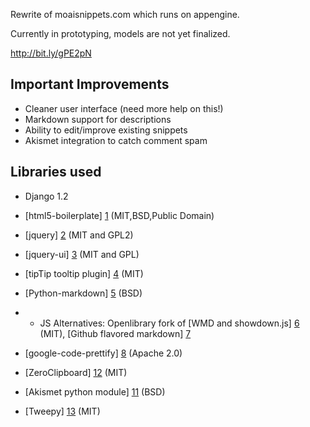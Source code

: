 Rewrite of moaisnippets.com which runs on appengine.

Currently in prototyping, models are not yet finalized.

http://bit.ly/gPE2pN 

Important Improvements
----------------------

* Cleaner user interface (need more help on this!)
* Markdown support for descriptions
* Ability to edit/improve existing snippets
* Akismet integration to catch comment spam

Libraries used
--------------

* Django 1.2
* [html5-boilerplate] [1] (MIT,BSD,Public Domain)
* [jquery] [2] (MIT and GPL2)
* [jquery-ui] [3] (MIT and GPL)
* [tipTip tooltip plugin] [4] (MIT)
* [Python-markdown] [5] (BSD)
* * JS Alternatives: Openlibrary fork of [WMD and showdown.js] [6] (MIT), [Github flavored markdown] [7]
* [google-code-prettify] [8] (Apache 2.0)
* [ZeroClipboard] [12] (MIT)
* [Akismet python module] [11] (BSD)
* [Tweepy] [13] (MIT)

   [1]: https://github.com/paulirish/html5-boilerplate
   [2]: http://jquery.com/
   [3]: http://jqueryui.com/
   [4]: http://code.drewwilson.com/entry/tiptip-jquery-plugin 
   [5]: http://www.freewisdom.org/projects/python-markdown/
   [6]: https://github.com/abgrilo/wmd
   [7]: https://github.com/github/github-flavored-markdown/blob/gh-pages/scripts/showdown.js
   [8]: http://code.google.com/p/google-code-prettify   
   [11]: http://kemayo.wordpress.com/2005/12/02/akismet-py
   [12]: http://code.google.com/p/zeroclipboard
   [13]: https://github.com/joshthecoder/tweepy